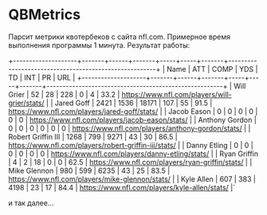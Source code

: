 # QBMetrics

Парсит метрики квотербеков с сайта nfl.com.
Примерное время выполнения программы 1 минута.
Результат работы:

+--------------------+-------+------+-------+-----+-----+-------+-------------------------------------------------------+
|        Name        |  ATT  | COMP |  YDS  |  TD | INT |   PR  |                          URL                          |
+--------------------+-------+------+-------+-----+-----+-------+-------------------------------------------------------+
|     Will Grier     |   52  |  28  |  228  |  0  |  4  |  33.2 |     https://www.nfl.com/players/will-grier/stats/     |
|     Jared Goff     |  2421 | 1536 | 18171 | 107 |  55 |  91.5 |     https://www.nfl.com/players/jared-goff/stats/     |
|    Jacob Eason     |   0   |  0   |   0   |  0  |  0  |   0   |     https://www.nfl.com/players/jacob-eason/stats/    |
|   Anthony Gordon   |   0   |  0   |   0   |  0  |  0  |   0   |   https://www.nfl.com/players/anthony-gordon/stats/   |
| Robert Griffin III |  1268 | 799  |  9271 |  43 |  30 |  86.5 | https://www.nfl.com/players/robert-griffin-iii/stats/ |
|    Danny Etling    |   0   |  0   |   0   |  0  |  0  |   0   |    https://www.nfl.com/players/danny-etling/stats/    |
|    Ryan Griffin    |   4   |  2   |   18  |  0  |  0  |  62.5 |    https://www.nfl.com/players/ryan-griffin/stats/    |
|    Mike Glennon    |  980  | 599  |  6235 |  43 |  25 |  83.5 |    https://www.nfl.com/players/mike-glennon/stats/    |
|     Kyle Allen     |  607  | 383  |  4198 |  23 |  17 |  84.4 |     https://www.nfl.com/players/kyle-allen/stats/     |`

и так далее...
